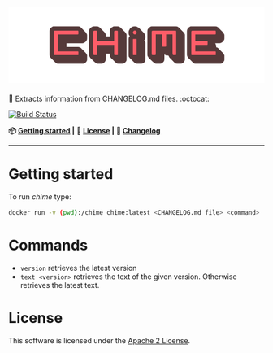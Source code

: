 ![logo](logo.png)
-
:wind_chime: Extracts information from CHANGELOG.md files. :octocat:

[![Build Status](https://travis-ci.org/MyRealityCoding/chime.svg?branch=master)](https://travis-ci.org/MyRealityCoding/chime)

**:package: [Getting started](#getting-started) |**
**:rocket: [License](#license) |**
**:pencil: [Changelog](CHANGELOG.md)**

---

# Getting started

To run *chime* type:
```bash
docker run -v (pwd):/chime chime:latest <CHANGELOG.md file> <command>
```

# Commands

* `version` retrieves the latest version
* `text <version>` retrieves the text of the given version. Otherwise retrieves the latest text.

# License

This software is licensed under the [Apache 2 License](LICENSE).
